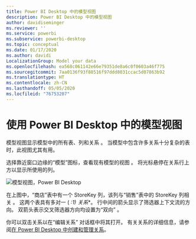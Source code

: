 ```yaml
---
title: Power BI Desktop 中的模型视图
description: Power BI Desktop 中的模型视图
author: davidiseminger
ms.reviewer: ''
ms.service: powerbi
ms.subservice: powerbi-desktop
ms.topic: conceptual
ms.date: 01/17/2020
ms.author: davidi
LocalizationGroup: Model your data
ms.openlocfilehash: ea568c061142e66e79351de8a6c0f0603a46f775
ms.sourcegitcommit: 7aa0136f93f88516f97ddd8031ccac5d07863b92
ms.translationtype: HT
ms.contentlocale: zh-CN
ms.lasthandoff: 05/05/2020
ms.locfileid: "76753207"
---
```

# <a name="work-with-model-view-in-power-bi-desktop"></a>使用 Power BI Desktop 中的模型视图

模型视图显示模型中的所有表、列和关系  。 当模型中包含许多关系十分复杂的表时，此视图尤其有用。

选择靠近窗口边缘的“模型”图标，查看现有模型的视图  。 将光标悬停在关系行上方以显示所使用的列。

![模型视图，Power BI Desktop](media/desktop-relationship-view/model-view-full-screen.png)

在上图中，“商店”表中有一个 StoreKey 列，该列与“销售”表中的 StoreKey 列相关     。 这两个表具有多对一 ( *:1) 关系*\*。 行中间的箭头显示了筛选器上下文流的方向。 双箭头表示交叉筛选器方向均设置为“双向”  。

你可以双击关系以在“编辑关系”  对话框中将其打开。 有关关系的详细信息，请参阅[在 Power BI Desktop 中创建和管理关系](desktop-create-and-manage-relationships.md)。
